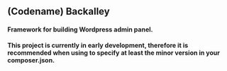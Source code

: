 ## (Codename) Backalley

#### Framework for building Wordpress admin panel.

**This project is currently in early development, therefore it is recommended when
using to specify at least the minor version in your composer.json.**
